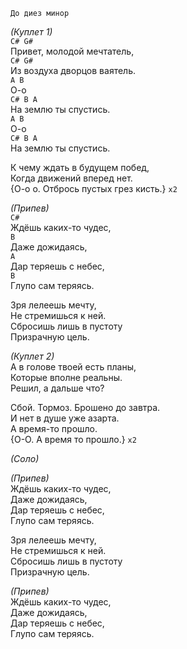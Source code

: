 `До диез минор`
  
*(Куплет 1)*  
`C# G#`  
Привет, молодой мечтатель,     
`C# G#`  					   
Из воздуха дворцов ваятель.    
`A B`  						   
О-о  						   
`C# B A`  					   
На землю ты спустись.  		   	    
`A B`						   	    
О-о							   	    
`C# B A`					   	    
На землю ты спустись.		   	    
							   	    
К чему ждать в будущем побед,  	    
Когда движений вперед нет.		    
{О-о о. Отбрось пустых грез кисть.} `x2`		    
							    
*(Припев)*  
`C#`							    
Ждёшь каких-то чудес,			    
`B`								    
Даже дожидаясь,					    
`A`								    
Дар теряешь с небес,			    
`B`								    
Глупо сам теряясь.				    
								    
Зря лелеешь мечту,				    
Не стремишься к ней.			    
Сбросишь лишь в пустоту			    
Призрачную цель.				    
								    
*(Куплет 2)*						    
А в голове твоей есть планы,	    
Которые вполне реальны.			    
Решил, а дальше что?			    
								    
Сбой. Тормоз. Брошено до завтра.    
И нет в душе уже азарта.		  
А время-то прошло.				  
{О-О. А время то прошло.} `x2`  			  
  
*(Соло)*  
  
*(Припев)*							  
Ждёшь каких-то чудес,				  
Даже дожидаясь,					  
Дар теряешь с небес,			  
Глупо сам теряясь.				  
								  
Зря лелеешь мечту,				  
Не стремишься к ней.			  
Сбросишь лишь в пустоту			  
Призрачную цель.				  
								  
*(Припев)*							  
Ждёшь каких-то чудес,				  
Даже дожидаясь,					  
Дар теряешь с небес,			  
Глупо сам теряясь.				  								  